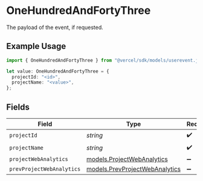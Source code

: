 # OneHundredAndFortyThree

The payload of the event, if requested.

## Example Usage

```typescript
import { OneHundredAndFortyThree } from "@vercel/sdk/models/userevent.js";

let value: OneHundredAndFortyThree = {
  projectId: "<id>",
  projectName: "<value>",
};
```

## Fields

| Field                                                                  | Type                                                                   | Required                                                               | Description                                                            |
| ---------------------------------------------------------------------- | ---------------------------------------------------------------------- | ---------------------------------------------------------------------- | ---------------------------------------------------------------------- |
| `projectId`                                                            | *string*                                                               | :heavy_check_mark:                                                     | N/A                                                                    |
| `projectName`                                                          | *string*                                                               | :heavy_check_mark:                                                     | N/A                                                                    |
| `projectWebAnalytics`                                                  | [models.ProjectWebAnalytics](../models/projectwebanalytics.md)         | :heavy_minus_sign:                                                     | N/A                                                                    |
| `prevProjectWebAnalytics`                                              | [models.PrevProjectWebAnalytics](../models/prevprojectwebanalytics.md) | :heavy_minus_sign:                                                     | N/A                                                                    |